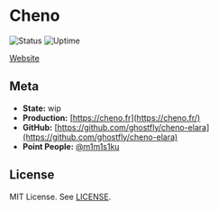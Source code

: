 # Cheno

![Status](https://status.mimisiku.network/api/badge/1/status)
![Uptime](https://status.mimisiku.network/api/badge/1/uptime)

[Website](https://cheno.fr)

## Meta

* **State:** wip
* **Production:** [https://cheno.fr](https://cheno.fr/)
* **GitHub:** [https://github.com/ghostfly/cheno-elara](https://github.com/ghostfly/cheno-elara)
* **Point People:** [@m1m1s1ku](https://github.com/m1m1s1ku)

## License

MIT License. See [LICENSE](LICENSE).
